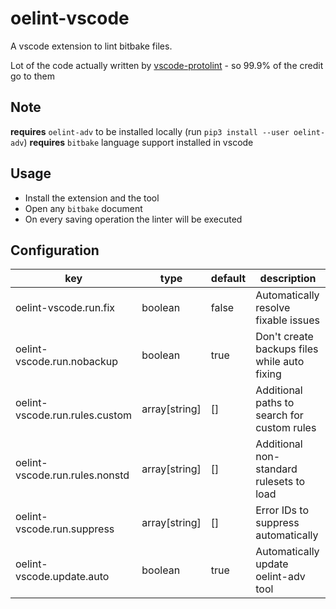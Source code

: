 # oelint-vscode

A vscode extension to lint bitbake files.

Lot of the code actually written by [vscode-protolint](https://github.com/plexsystems/vscode-protolint) -
so 99.9% of the credit go to them

## Note

**requires** `oelint-adv` to be installed locally (run `pip3 install --user oelint-adv`)
**requires** `bitbake` language support installed in vscode

## Usage

- Install the extension and the tool
- Open any `bitbake` document
- On every saving operation the linter will be executed

## Configuration

| key                            | type          | default | description                                  |
| ------------------------------ | ------------- | ------- | -------------------------------------------- |
| oelint-vscode.run.fix          | boolean       | false   | Automatically resolve fixable issues         |
| oelint-vscode.run.nobackup     | boolean       | true    | Don't create backups files while auto fixing |
| oelint-vscode.run.rules.custom | array[string] | []      | Additional paths to search for custom rules  |
| oelint-vscode.run.rules.nonstd | array[string] | []      | Additional non-standard rulesets to load     |
| oelint-vscode.run.suppress     | array[string] | []      | Error IDs to suppress automatically          |
| oelint-vscode.update.auto      | boolean       | true    | Automatically update oelint-adv tool         |
